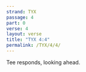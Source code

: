 ```yaml
---
strand: TYX
passage: 4
part: 0
verse: 4
layout: verse
title: "TYX 4:4"
permalink: /TYX/4/4/
---
```

Tee responds, looking ahead.
